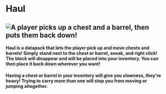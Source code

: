 # Haul
![A player picks up a chest and a barrel, then puts them back down!](https://raw.githubusercontent.com/maybejake/haul/refs/heads/main/haul%20demo%20short.gif)
---
#### Haul is a datapack that lets the player pick up and move chests and barrels! Simply stand next to the chest or barrel, sneak, and right click! The block will disappear and will be placed into your inventory. You can then place it back down wherever you want!

#### Having a chest or barrel in your inventory will give you slowness, they're heavy! Trying to carry more than one will stop you from moving or jumping altogether.
